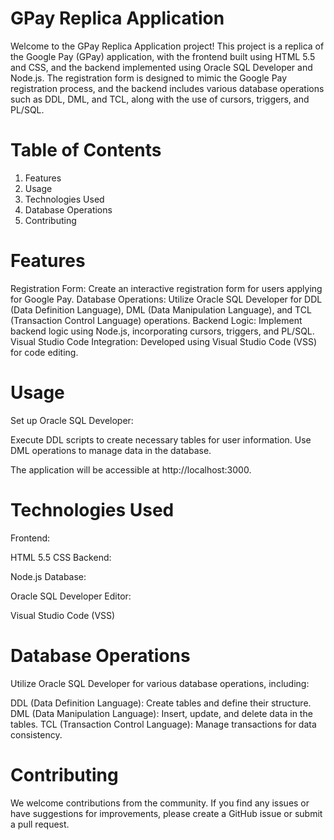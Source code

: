 # GPay Replica Application
Welcome to the GPay Replica Application project! This project is a replica of the Google Pay (GPay) application, with the frontend built using HTML 5.5 and CSS, and the backend implemented using Oracle SQL Developer and Node.js. The registration form is designed to mimic the Google Pay registration process, and the backend includes various database operations such as DDL, DML, and TCL, along with the use of cursors, triggers, and PL/SQL.

# Table of Contents
1. Features
2. Usage
3. Technologies Used
4. Database Operations
5. Contributing

# Features
Registration Form: Create an interactive registration form for users applying for Google Pay.
Database Operations: Utilize Oracle SQL Developer for DDL (Data Definition Language), DML (Data Manipulation Language), and TCL (Transaction Control Language) operations.
Backend Logic: Implement backend logic using Node.js, incorporating cursors, triggers, and PL/SQL.
Visual Studio Code Integration: Developed using Visual Studio Code (VSS) for code editing.

# Usage
Set up Oracle SQL Developer:

Execute DDL scripts to create necessary tables for user information.
Use DML operations to manage data in the database.

The application will be accessible at http://localhost:3000.

# Technologies Used
Frontend:

HTML 5.5
CSS
Backend:

Node.js
Database:

Oracle SQL Developer
Editor:

Visual Studio Code (VSS)
# Database Operations
Utilize Oracle SQL Developer for various database operations, including:

DDL (Data Definition Language): Create tables and define their structure.
DML (Data Manipulation Language): Insert, update, and delete data in the tables.
TCL (Transaction Control Language): Manage transactions for data consistency.
# Contributing
We welcome contributions from the community. If you find any issues or have suggestions for improvements, please create a GitHub issue or submit a pull request.







